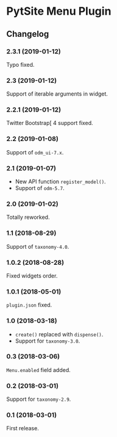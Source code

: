 # PytSite Menu Plugin


## Changelog


### 2.3.1 (2019-01-12)

Typo fixed.


### 2.3 (2019-01-12)

Support of iterable arguments in widget.


### 2.2.1 (2019-01-12)

Twitter Bootstrap[ 4 support fixed.


### 2.2 (2019-01-08)

Support of `odm_ui-7.x`.


### 2.1 (2019-01-07)

- New API function `register_model()`.
- Support of `odm-5.7`.


### 2.0 (2019-01-02)

Totally reworked.


### 1.1 (2018-08-29)

Support of `taxonomy-4.0`.


### 1.0.2 (2018-08-28)

Fixed widgets order.


### 1.0.1 (2018-05-01)

`plugin.json` fixed.


### 1.0 (2018-03-18)

- `create()` replaced with `dispense()`.
- Support for `taxonomy-3.0`.


### 0.3 (2018-03-06)

`Menu.enabled` field added.


### 0.2 (2018-03-01)

Support for `taxonomy-2.9`.


### 0.1 (2018-03-01)

First release.
